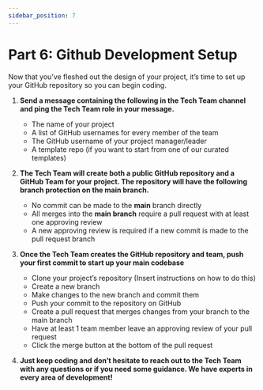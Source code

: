 ```yaml
---
sidebar_position: 7
---
```


# Part 6: Github Development Setup
Now that you’ve fleshed out the design of your project, it’s time to set up your GitHub repository so you can begin coding.

1. **Send a message containing the following in the Tech Team channel and ping the Tech Team role in your message.**
    - The name of your project
    - A list of GitHub usernames for every member of the team
    - The GitHub username of your project manager/leader
    - A template repo (if you want to start from one of our curated templates)

2. **The Tech Team will create both a public GitHub repository and a GitHub Team for your project. The repository will have the following branch protection on the main branch.**
    - No commit can be made to the **main** branch directly
    - All merges into the **main branch** require a pull request with at least one approving review
    - A new approving review is required if a new commit is made to the pull request branch

3. **Once the Tech Team creates the GitHub repository and team, push your first commit to start up your main codebase**
    - Clone your project’s repository (Insert instructions on how to do this)
    - Create a new branch
    - Make changes to the new branch and commit them
    - Push your commit to the repository on GitHub
    - Create a pull request that merges changes from your branch to the main branch
    - Have at least 1 team member leave an approving review of your pull request
    - Click the merge button at the bottom of the pull request
4. **Just keep coding and don’t hesitate to reach out to the Tech Team with any questions or if you need some guidance. We have experts in every area of development!**
